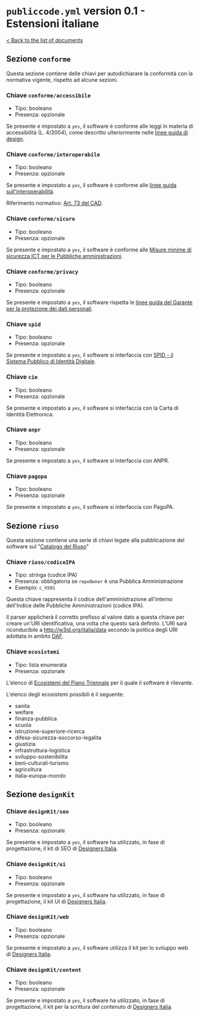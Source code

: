 # `publiccode.yml` version 0.1 - Estensioni italiane

[< Back to the list of documents](index.html)

## Sezione `conforme`

Questa sezione contiene delle chiavi per autodichiarare la conformità con la
normativa vigente, rispetto ad alcune sezioni.

### Chiave `conforme/accessibile`

* Tipo: booleano
* Presenza: opzionale

Se presente e impostato a `yes`, il software è conforme alle leggi in materia di accessibilità (L. 4/2004), come descritto ulteriormente nelle [linee guida di design](http://design-italia.readthedocs.io/it/stable/).

### Chiave `conforme/interoperabile`

* Tipo: booleano
* Presenza: opzionale

Se presente e impostato a `yes`, il software è conforme alle [linee guida sull'interoperabilità](https://lg-modellointeroperabilita.readthedocs.io/it/latest/).

Riferimento normativo: [Art. 73 del CAD](http://cad.readthedocs.io/it/v2017-12-13/_rst/capo8_art73.html).


### Chiave `conforme/sicuro`

* Tipo: booleano
* Presenza: opzionale

Se presente e impostato a `yes`, il software è conforme alle [Misure minime di sicurezza ICT per le Pubbliche amministrazioni](http://www.agid.gov.it/sites/default/files/documentazione/misure_minime_di_sicurezza_v.1.0.pdf).


### Chiave `conforme/privacy`

* Tipo: booleano
* Presenza: opzionale

Se presente e impostato a `yes`, il software rispetta le [linee guida del Garante per la protezione dei dati personali](https://www.garanteprivacy.it/web/guest/home/docweb/-/docweb-display/docweb/1772725).

### Chiave `spid`

* Tipo: booleano
* Presenza: opzionale

Se presente e impostato a `yes`, il software si interfaccia con [SPID - il Sistema Pubblico di Identità Digitale](https://developers.italia.it/it/spid).

### Chiave `cie`

* Tipo: booleano
* Presenza: opzionale

Se presente e impostato a `yes`, il software si interfaccia con la Carta di Identità Elettronica.

### Chiave `anpr`

* Tipo: booleano
* Presenza: opzionale

Se presente e impostato a `yes`, il software si interfaccia con ANPR.

### Chiave `pagopa`

* Tipo: booleano
* Presenza: opzionale

Se presente e impostato a `yes`, il software si interfaccia con PagoPA.

## Sezione `riuso`

Questa sezione contiene una serie di chiavi legate alla pubblicazione del software sul "[Catalogo del Riuso](https://developers.italia.it)"

### Chiave `riuso/codiceIPA`

* Tipo: stringa (codice IPA)
* Presenza: obbligatoria se `repoOwner` è una Pubblica Amministrazione
* Esempio: `c_h501`

Questa chiave rappresenta il codice dell'amministrazione all'interno dell'Indice delle Pubbliche Amministrazioni (codice IPA).  

Il parser applicherà il corretto prefisso al valore dato a questa chiave per creare un'URI identificativa, una volta che questo sarà definito. L'URI sarà riconducibile a http://w3id.org/italia/data secondo la politica degli URI adottata in ambito [DAF](https://developers.italia.it/it/daf).

### Chiave `ecosistemi`

* Tipo: lista enumerata
* Presenza: opzionale

L'elenco di [Ecosistemi del Piano Triennale](http://pianotriennale-ict.readthedocs.io/it/latest/doc/06_ecosistemi.html) per il quale il software è rilevante.

L'elenco degli ecosistemi possibili è il seguente:

* sanita
* welfare
* finanza-pubblica
* scuola
* istruzione-superiore-ricerca
* difesa-sicurezza-soccorso-legalita
* giustizia
* infrastruttura-logistica
* sviluppo-sostenibilita
* beni-culturali-turismo
* agricoltura
* italia-europa-mondo

## Sezione `designKit`

### Chiave `designKit/seo`

* Tipo: booleano
* Presenza: opzionale

Se presente e impostato a `yes`, il software ha utilizzato, in fase di progettazione, il kit di SEO di [Designers Italia](https://designers.italia.it).

### Chiave `designKit/ui`

* Tipo: booleano
* Presenza: opzionale

Se presente e impostato a `yes`, il software ha utilizzato, in fase di progettazione, il kit UI di [Designers Italia](https://designers.italia.it).

### Chiave `designKit/web`

* Tipo: booleano
* Presenza: opzionale

Se presente e impostato a `yes`, il software utilizza il kit per lo sviluppo web di [Designers Italia](https://designers.italia.it).


### Chiave `designKit/content`

* Tipo: booleano
* Presenza: opzionale

Se presente e impostato a `yes`, il software ha utilizzato, in fase di progettazione, il kit per la scrittura del contenuto di [Designers Italia](https://designers.italia.it).
